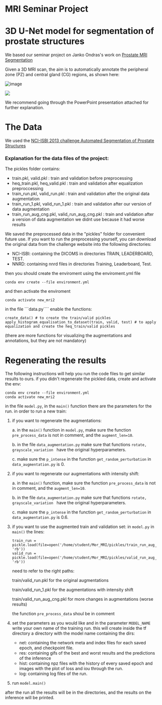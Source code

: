 #                                                                  MRI Seminar Project
#                                            3D U-Net model for segmentation of prostate structures

We based our seminar project on Janko Ondras's work on [Prostate MRI Segmentation](https://github.com/jancio/3D-U-Net-Prostate-Segmentation)

Given a 3D MRI scan, the aim is to automatically annotate the peripheral zone (PZ) and central gland (CG) regions, as shown here:


![image](https://github.com/MorTzadok/MRI_seminar/assets/104845635/34e3f042-acb7-430f-9be3-2323d55498e1)


![](./figs/segmentation_task.png)

We recommend going through the PowerPoint presentation attached for further explanation.


# The Data
We used the [NCI-ISBI 2013 challenge Automated Segmentation of Prostate Structures](https://wiki.cancerimagingarchive.net/display/Public/NCI-ISBI+2013+Challenge+-+Automated+Segmentation+of+Prostate+Structures)

### Explanation for the data files of the project:

The pickles folder contains:
 - train.pkl, valid.pkl : train and validation before preprocessing
 - heq_train.pkl, heq_valid.pkl : train and validation after equalization preproccessing
 - train_run.pkl, valid_run.pkl : train and validation after the original data augmentation
 - train_run_1.pkl, valid_run_1.pkl : train and validation after our version of data augmentation
 - train_run_aug_cng.pkl, valid_run_aug_cng.pkl : train and validation after a version of data augmentation we didnt use because it had worse results
    
We saved the preprocessed data in the "pickles" folder for convenient future use.
If you want to run the preprocessing yourself, you can download the original data from the challenge website into the following directories:
- NCI-ISBI: containing the DICOMS in directories TRAIN, LEADERBOARD, TEST.
- NNRD: containing nnrd files in directories Training, Leaderboard, Test.

then you should create the enviroment using the enviroment.yml file

```
conda env create --file environment.yml
```

and then activate the enviroment

```
conda activate new_mri2
```
in the file ```data.py```` enable the functions:
```
create_data() # to create the train/valid pickles
apply_histogram_equalisation_to_dataset(train, valid, test) # to apply equalization and create the heq_train/valid pickles
```
(there are more functions for visualizing the augmentations and annotations, but they are not mandatory)


# Regenerating the results 
The following instructions will help you run the code files to get similar results to ours.
if you didn't regenerate the pickled data, create and activate the env:

```
conda env create --file environment.yml
conda activate new_mri2
```
in the file ```model.py```, in the ```main()``` function there are the parameters for the run.
in order to run a new train:

1. if you want to regenerate the augmentations:

   a. in the ```main()``` function in ```model.py```, make sure the function ```pre_process_data``` is not in comment, and the ```augment_len=10```.

   b. in the file ```data_augmentation.py``` make sure that functions ```rotate,  grayscale_variation ``` have the original hyperparameters.

   c. make sure the ```p_intense``` in the function ```get_random_perturbation``` in ```data_augmentation.py``` is 0.
   
2. if you want to regenerate our augmentations with intensity shift:

   a. in the ```main()``` function, make sure the function ```pre_process_data``` is not in comment, and the ```augment_len=10```.

   b. in the file ```data_augmentation.py``` make sure that functions ```rotate,  grayscale_variation ``` have the original hyperparameters.

   c. make sure the ```p_intense``` in the function ```get_random_perturbation``` in ```data_augmentation.py``` is 0.6.

3. if you want to use the augmented train and validation set:
   in ```model.py``` in ```main()``` the lines:
   ```
   train_run = pickle.load(file=open('/home/student/Mor_MRI/pickles/train_run_aug_cng.pkl', 'rb'))
   valid_run = pickle.load(file=open('/home/student/Mor_MRI/pickles/valid_run_aug_cng.pkl', 'rb'))
   ```
   need to refer to the right paths:

   train/valid_run.pkl for the original augmentations

   train/valid_run_1.pkl for the augmentations with intensity shift

   train/valid_run_aug_cng.pkl for more changes in augmentations (worse results)


    the function ```pre_process_data``` shoul be in comment
   
5. set the parameters as you would like and in the parameter ```MODEL_NAME``` write your own name of the training run. this will create inside the tf directory a directory     with the model name containing the dirs:
   - net: containing the network meta and index files for each saved epoch, and checkpoint file.
   - res: containing gifs of the best and worst results and the predictions of the inference
   - hist: containing npz files with the history of every saved epoch and images with the plot of loss and iou through the run.
   - log: containing log files of the run.

 6. run ```model.main()```

   after the run all the results will be in the directories, and the results on the inference will be printed.
